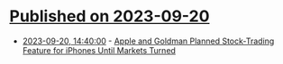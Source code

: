 # [Published on 2023-09-20](index.md)

* [2023-09-20, 14:40:00](https://apple.slashdot.org/story/23/09/20/1429211/apple-and-goldman-planned-stock-trading-feature-for-iphones-until-markets-turned?utm_source=rss1.0mainlinkanon&utm_medium=feed) - [Apple and Goldman Planned Stock-Trading Feature for iPhones Until Markets Turned](https://apple.slashdot.org/story/23/09/20/1429211/apple-and-goldman-planned-stock-trading-feature-for-iphones-until-markets-turned?utm_source=rss1.0mainlinkanon&utm_medium=feed)
